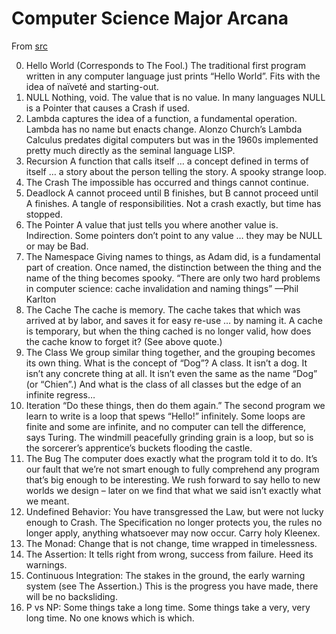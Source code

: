 Computer Science Major Arcana
===

From [src](https://www.tumblr.com/eyepool/722652304002678784/computer-science-major-arcana)

0. Hello World (Corresponds to The Fool.) The traditional first program written in any computer language just prints “Hello World”. Fits with the idea of naïveté and starting-out.
1. NULL Nothing, void. The value that is no value. In many languages NULL is a Pointer that causes a Crash if used.
2. Lambda captures the idea of a function, a fundamental operation. Lambda has no name but enacts change. Alonzo Church’s Lambda Calculus predates digital computers but was in the 1960s implemented pretty much directly as the seminal language LISP.
3. Recursion A function that calls itself … a concept defined in terms of itself … a story about the person telling the story. A spooky strange loop.
4. The Crash The impossible has occurred and things cannot continue.
5. Deadlock A cannot proceed until B finishes, but B cannot proceed until A finishes. A tangle of responsibilities. Not a crash exactly, but time has stopped.
6. The Pointer A value that just tells you where another value is. Indirection. Some pointers don’t point to any value … they may be NULL or may be Bad.
7. The Namespace Giving names to things, as Adam did, is a fundamental part of creation. Once named, the distinction between the thing and the name of the thing becomes spooky. “There are only two hard problems in computer science: cache invalidation and naming things” —Phil Karlton
8. The Cache The cache is memory. The cache takes that which was arrived at by labor, and saves it for easy re-use … by naming it. A cache is temporary, but when the thing cached is no longer valid, how does the cache know to forget it? (See above quote.)
9. The Class We group similar thing together, and the grouping becomes its own thing. What is the concept of “Dog”? A class. It isn’t a dog. It isn’t any concrete thing at all. It isn’t even the same as the name “Dog” (or “Chien”.) And what is the class of all classes but the edge of an infinite regress…
10. Iteration “Do these things, then do them again.” The second program we learn to write is a loop that spews “Hello!” infinitely. Some loops are finite and some are infinite, and no computer can tell the difference, says Turing. The windmill peacefully grinding grain is a loop, but so is the sorcerer’s apprentice’s buckets flooding the castle.
11. The Bug The computer does exactly what the program told it to do. It’s our fault that we’re not smart enough to fully comprehend any program that’s big enough to be interesting. We rush forward to say hello to new worlds we design – later on we find that what we said isn’t exactly what we meant.
12. Undefined Behavior: You have transgressed the Law, but were not lucky enough to Crash. The Specification no longer protects you, the rules no longer apply, anything whatsoever may now occur. Carry holy Kleenex.
13. The Monad: Change that is not change, time wrapped in timelessness.
14. The Assertion: It tells right from wrong, success from failure. Heed its warnings.
15. Continuous Integration: The stakes in the ground, the early warning system (see The Assertion.) This is the progress you have made, there will be no backsliding.
16. P vs NP: Some things take a long time. Some things take a very, very long time. No one knows which is which.
